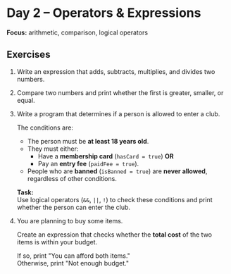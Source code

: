 # Day 2 – Operators & Expressions

**Focus:** arithmetic, comparison, logical operators  

## Exercises

1. Write an expression that adds, subtracts, multiplies, and divides two numbers.  
2. Compare two numbers and print whether the first is greater, smaller, or equal.  
3. Write a program that determines if a person is allowed to enter a club.

    The conditions are:
    - The person must be **at least 18 years old**.  
    - They must either:  
        - Have a **membership card** (`hasCard = true`) **OR**  
        - Pay an **entry fee** (`paidFee = true`).  
    - People who are **banned** (`isBanned = true`) are **never allowed**, regardless of other conditions.
    
    **Task:**  
    Use logical operators (`&&`, `||`, `!`) to check these conditions and print whether the person can enter the club.

4. You are planning to buy some items.

    Create an expression that checks whether the **total cost** of the two items is within your budget.
    
    If so, print "You can afford both items."  
    Otherwise, print "Not enough budget."
